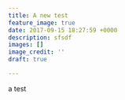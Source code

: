 ```yaml
---
title: A new test
feature_image: true
date: 2017-09-15 18:27:59 +0000
description: sfsdf
images: []
image_credit: ''
draft: true

---
```



a test